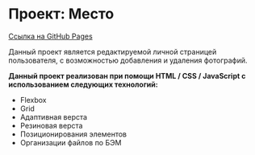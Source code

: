 # Проект: Место

[Ссылка на GitHub Pages](https://psk888.github.io/mesto/)

Данный проект является редактируемой личной страницей пользователя, с возможностью добавления и удаления фотографий.

**Данный проект реализован при помощи HTML / CSS / JavaScript с использованием следующих технологий:**
* Flexbox
* Grid
* Адаптивная верста
* Резиновая верста
* Позиционирования элементов
* Организации файлов по БЭМ






